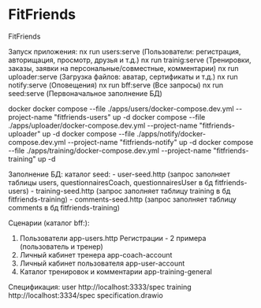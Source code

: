 # FitFriends
FitFriends

Запуск приложения:
nx run users:serve (Пользователи: регистрация, авторищация, просмотр, друзья и т.д.)
nx run trainig:serve (Тренировки, заказы, заявки на персональные/совместные, комментарии)
nx run uploader:serve (Загрузка файлов: аватар, сертификаты и т.д.)
nx run notify:serve (Оповещения)
nx run bff:serve (Все запросы)
nx run seed:serve (Первоначальное заполнение БД)

docker
docker compose --file ./apps/users/docker-compose.dev.yml --project-name "fitfriends-users" up -d
docker compose --file ./apps/uploader/docker-compose.dev.yml --project-name "fitfriends-uploader" up -d
docker compose --file ./apps/notify/docker-compose.dev.yml --project-name "fitfriends-notify" up -d
docker compose --file ./apps/training/docker-compose.dev.yml --project-name "fitfriends-training" up -d


Заполнение БД:
    каталог seed:
            - user-seed.http (запрос заполняет таблицы users, questionnairesCoach, questionnairesUser в бд fitfriends-users)
            - training-seed.http (запрос заполняет таблицу training в бд fitfriends-training)
            - comments-seed.http (запрос заполняет таблицу comments в бд fitfriends-training)

Сценарии (каталог bff:):
1. Пользователи app-users.http
        Регистрации - 2 примера (пользователь и тренер)
2. Личный кабинет тренера app-coach-account
3. Личный кабинет пользователя app-user-account
4. Каталог тренировок и комментарии app-training-general 
                
Спецификация:
user  http://localhost:3333/spec
training http://localhost:3334/spec
specification.drawio